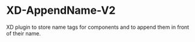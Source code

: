 # XD-AppendName-V2
XD plugin to store name tags for components and to append them in front of their name.

